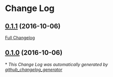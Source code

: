 # Change Log

## [0.1.1](https://github.com/bskierys/LockableViewPager/tree/0.1.1) (2016-10-06)
[Full Changelog](https://github.com/bskierys/LockableViewPager/compare/0.1.0...0.1.1)

## [0.1.0](https://github.com/bskierys/LockableViewPager/tree/0.1.0) (2016-10-06)


\* *This Change Log was automatically generated by [github_changelog_generator](https://github.com/skywinder/Github-Changelog-Generator)*